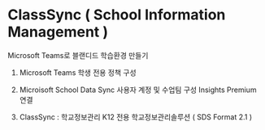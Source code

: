 # ClassSync ( School Information Management )
Microsoft Teams로 블랜디드 학습환경 만들기 

1. Microsoft Teams
  학생 전용 정책 구성

2. Microisoft School Data Sync
  사용자 계정 및 수업팀 구성
  Insights Premium 연결
  
3. ClassSync : 학교정보관리
  K12 전용 학교정보관리솔루션 ( SDS Format 2.1 )
  
  
